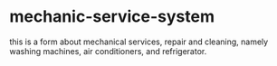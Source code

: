 # mechanic-service-system
this is a form about mechanical services, repair and cleaning, namely washing machines, air conditioners, and refrigerator.

